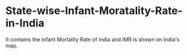 # State-wise-Infant-Moratality-Rate-in-India
It contains the Infant Mortality Rate of india and IMR is shown on India's map.
